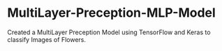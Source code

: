# MultiLayer-Preception-MLP-Model
Created a MultiLayer Preception Model using TensorFlow and Keras to classify Images of Flowers.
